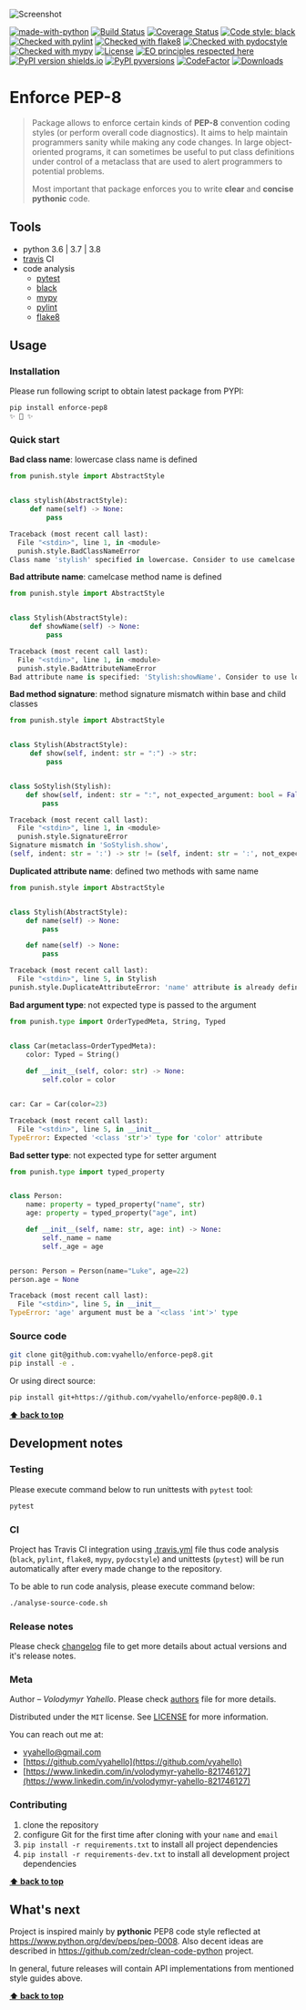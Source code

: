 ![Screenshot](logo.png)

[![made-with-python](https://img.shields.io/badge/Made%20with-Python-1f425f.svg)](https://www.python.org/)
[![Build Status](https://travis-ci.org/upymake/enforce-pep8.svg?branch=master)](https://travis-ci.org/upymake/enforce-pep8)
[![Coverage Status](https://coveralls.io/repos/github/upymake/enforce-pep8/badge.svg?branch=master)](https://coveralls.io/github/upymake/enforce-pep8?branch=master)
[![Code style: black](https://img.shields.io/badge/code%20style-black-000000.svg)](https://github.com/psf/black)
[![Checked with pylint](https://img.shields.io/badge/pylint-checked-blue)](https://www.pylint.org)
[![Checked with flake8](https://img.shields.io/badge/flake8-checked-blue)](http://flake8.pycqa.org/)
[![Checked with pydocstyle](https://img.shields.io/badge/pydocstyle-checked-yellowgreen)](http://www.pydocstyle.org/)
[![Checked with mypy](http://www.mypy-lang.org/static/mypy_badge.svg)](http://mypy-lang.org/)
[![License](https://img.shields.io/badge/license-MIT-green.svg)](LICENSE.md)
[![EO principles respected here](https://www.elegantobjects.org/badge.svg)](https://www.elegantobjects.org)
[![PyPI version shields.io](https://img.shields.io/pypi/v/enforce-pep8.svg)](https://pypi.python.org/pypi/enforce-pep8/)
[![PyPI pyversions](https://img.shields.io/pypi/pyversions/enforce-pep8.svg)](https://pypi.python.org/pypi/enforce-pep8/)
[![CodeFactor](https://www.codefactor.io/repository/github/vyahello/enforce-pep8/badge)](https://www.codefactor.io/repository/github/vyahello/enforce-pep8)
[![Downloads](https://pepy.tech/badge/enforce-pep8)](https://pepy.tech/project/enforce-pep8)

# Enforce PEP-8

> Package allows to enforce certain kinds of **PEP-8** convention coding styles (or perform overall code diagnostics).
> It aims to help maintain programmers sanity while making any code changes.
> In large object-oriented programs, it can sometimes be useful to put class definitions under control of a metaclass
> that are used to alert programmers to potential problems.
> 
> Most important that package enforces you to write **clear** and **concise pythonic** code.

## Tools

- python 3.6 | 3.7 | 3.8
- [travis](https://travis-ci.org) CI
- code analysis
  - [pytest](https://pypi.org/project/pytest/)
  - [black](https://black.readthedocs.io/en/stable/)
  - [mypy](http://mypy.readthedocs.io/en/latest)
  - [pylint](https://www.pylint.org/)
  - [flake8](http://flake8.pycqa.org/en/latest/)

## Usage

### Installation

Please run following script to obtain latest package from PYPI:
```bash
pip install enforce-pep8
✨ 🍰 ✨
```
### Quick start

**Bad class name**: lowercase class name is defined
```python
from punish.style import AbstractStyle


class stylish(AbstractStyle):
     def name(self) -> None:
         pass

Traceback (most recent call last):
  File "<stdin>", line 1, in <module>
  punish.style.BadClassNameError
Class name 'stylish' specified in lowercase. Consider to use camelcase style!
```

**Bad attribute name**: camelcase method name is defined
```python
from punish.style import AbstractStyle


class Stylish(AbstractStyle):
     def showName(self) -> None:
         pass

Traceback (most recent call last):
  File "<stdin>", line 1, in <module>
  punish.style.BadAttributeNameError
Bad attribute name is specified: 'Stylish:showName'. Consider to use lowercase style: 'Stylish:showname'! 
```

**Bad method signature**: method signature mismatch within base and child classes
```python
from punish.style import AbstractStyle


class Stylish(AbstractStyle):
     def show(self, indent: str = ":") -> str:
         pass


class SoStylish(Stylish):
    def show(self, indent: str = ":", not_expected_argument: bool = False) -> str:
        pass

Traceback (most recent call last):
  File "<stdin>", line 1, in <module>
  punish.style.SignatureError
Signature mismatch in 'SoStylish.show', 
(self, indent: str = ':') -> str != (self, indent: str = ':', not_expected_argument: bool = False) -> str 
```

**Duplicated attribute name**: defined two methods with same name
```python
from punish.style import AbstractStyle


class Stylish(AbstractStyle):
    def name(self) -> None:
        pass

    def name(self) -> None:
        pass

Traceback (most recent call last):
  File "<stdin>", line 5, in Stylish
punish.style.DuplicateAttributeError: 'name' attribute is already defined in 'Stylish' class
```

**Bad argument type**: not expected type is passed to the argument
```python
from punish.type import OrderTypedMeta, String, Typed


class Car(metaclass=OrderTypedMeta):
    color: Typed = String()
 
    def __init__(self, color: str) -> None:
        self.color = color


car: Car = Car(color=23)

Traceback (most recent call last):
  File "<stdin>", line 5, in __init__
TypeError: Expected '<class 'str'>' type for 'color' attribute
```

**Bad setter type**: not expected type for setter argument
```python
from punish.type import typed_property


class Person:
    name: property = typed_property("name", str)
    age: property = typed_property("age", int)

    def __init__(self, name: str, age: int) -> None:
        self._name = name
        self._age = age


person: Person = Person(name="Luke", age=22)
person.age = None

Traceback (most recent call last):
  File "<stdin>", line 5, in __init__
TypeError: 'age' argument must be a '<class 'int'>' type
```
### Source code

```bash
git clone git@github.com:vyahello/enforce-pep8.git
pip install -e .
```

Or using direct source:
```bash
pip install git+https://github.com/vyahello/enforce-pep8@0.0.1
```
**[⬆ back to top](#enforce-pep-8)**

## Development notes

### Testing

Please execute command below to run unittests with `pytest` tool:
```bash
pytest
```

### CI

Project has Travis CI integration using [.travis.yml](.travis.yml) file thus code analysis (`black`, `pylint`, `flake8`, `mypy`, `pydocstyle`) and unittests (`pytest`) will be run automatically after every made change to the repository.

To be able to run code analysis, please execute command below:
```bash
./analyse-source-code.sh
```
### Release notes

Please check [changelog](CHANGELOG.md) file to get more details about actual versions and it's release notes.

### Meta

Author – _Volodymyr Yahello_. Please check [authors](AUTHORS.md) file for more details.

Distributed under the `MIT` license. See [LICENSE](LICENSE.md) for more information.

You can reach out me at:
* [vyahello@gmail.com](vyahello@gmail.com)
* [https://github.com/vyahello](https://github.com/vyahello)
* [https://www.linkedin.com/in/volodymyr-yahello-821746127](https://www.linkedin.com/in/volodymyr-yahello-821746127)

### Contributing
1. clone the repository
2. configure Git for the first time after cloning with your `name` and `email`
3. `pip install -r requirements.txt` to install all project dependencies
4. `pip install -r requirements-dev.txt` to install all development project dependencies

**[⬆ back to top](#enforce-pep-8)**

## What's next

Project is inspired mainly by **pythonic** PEP8 code style reflected at https://www.python.org/dev/peps/pep-0008.
Also decent ideas are described in https://github.com/zedr/clean-code-python project.

In general, future releases will contain API implementations from mentioned style guides above.

**[⬆ back to top](#enforce-pep-8)**
